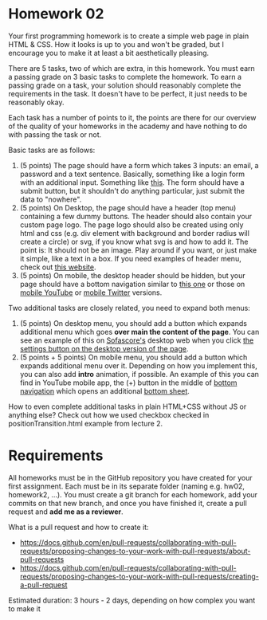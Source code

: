 # Homework 02

Your first programming homework is to create a simple web page in plain HTML & CSS. How it looks is up to you and won't be graded, but I encourage you to make it at least a bit aesthetically pleasing.

There are 5 tasks, two of which are extra, in this homework. You must earn a passing grade on 3 basic tasks to complete the homework. To earn a passing grade on a task, your solution should reasonably complete the requirements in the task. It doesn't have to be perfect, it just needs to be reasonably okay.

Each task has a number of points to it, the points are there for our overview of the quality of your homeworks in the academy and have nothing to do with passing the task or not.

Basic tasks are as follows:

1. (5 points) The page should have a form which takes 3 inputs: an email, a password and a text sentence. Basically, something like a login form with an additional input. Something like [this](https://www.facebook.com/). The form should have a submit button, but it shouldn't do anything particular, just submit the data to "nowhere".
2. (5 points) On Desktop, the page should have a header (top menu) containing a few dummy buttons. The header should also contain your custom page logo. The page logo should also be created using only html and css (e.g. div element with background and border radius will create a circle) or svg, if you know what svg is and how to add it. The point is: It should not be an image. Play around if you want, or just make it simple, like a text in a box. If you need examples of header menu, check out [this website](https://elementor.com/blog/website-header-design/).
3. (5 points) On mobile, the desktop header should be hidden, but your page should have a bottom navigation similar to [this one](https://m2.material.io/components/bottom-navigation) or those on [mobile YouTube](https://www.youtube.com) or [mobile Twitter](https://twitter.com/home) versions.

Two additional tasks are closely related, you need to expand both menus:

1. (5 points) On desktop menu, you should add a button which expands additional menu which goes **over main the content of the page**. You can see an example of this on [Sofascore's](https://www.sofascore.com/) desktop web when you click [the settings button on the desktop version of the page](Sofascore_settings.png).
2. (5 points + 5 points) On mobile menu, you should add a button which expands additional menu over it. Depending on how you implement this, you can also add **intro** animation, if possible. An example of this you can find in YouTube mobile app, the (+) button in the middle of [bottom navigation](YouTubeMobile_closed.jpg) which opens an additional [bottom sheet](YouTubeMobile_open.jpg).

How to even complete additional tasks in plain HTML+CSS without JS or anything else? Check out how we used checkbox checked in positionTransition.html example from lecture 2.

# Requirements

All homeworks must be in the GitHub repository you have created for your first assignment. Each must be in its separate folder (naming e.g. hw02, homework2, ...). You must create a git branch for each homework, add your commits on that new branch, and once you have finished it, create a pull request and **add me as a reviewer**.

What is a pull request and how to create it:
- https://docs.github.com/en/pull-requests/collaborating-with-pull-requests/proposing-changes-to-your-work-with-pull-requests/about-pull-requests
- https://docs.github.com/en/pull-requests/collaborating-with-pull-requests/proposing-changes-to-your-work-with-pull-requests/creating-a-pull-request

Estimated duration: 3 hours - 2 days, depending on how complex you want to make it
